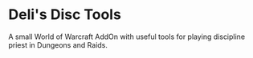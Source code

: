 # Deli's Disc Tools

A small World of Warcraft AddOn with useful tools for playing discipline priest
in Dungeons and Raids.
